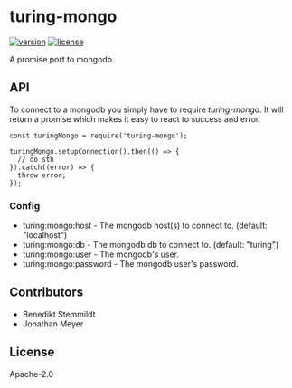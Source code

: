 # turing-mongo

[![version](https://img.shields.io/npm/v/turing-mongo.svg)](https://www.npmjs.com/package/turing-mongo) [![license](https://img.shields.io/npm/l/turing-mongo.svg)](./LICENSE)

A promise port to mongodb.

## API

To connect to a mongodb you simply have to require _turing-mongo_. It will return a promise which makes it easy to react to success and error.

    const turingMongo = require('turing-mongo');

    turingMongo.setupConnection().then(() => {
      // do sth
    }).catch((error) => {
      throw error;
    });

### Config

- turing:mongo:host - The mongodb host(s) to connect to. (default: "localhost")
- turing:mongo:db - The mongodb db to connect to. (default: "turing")
- turing:mongo:user - The mongodb's user.
- turing:mongo:password - The mongodb user's password.

## Contributors

- Benedikt Stemmildt
- Jonathan Meyer

## License

Apache-2.0
